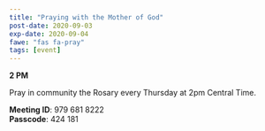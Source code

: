 ```yaml
---
title: "Praying with the Mother of God"
post-date: 2020-09-03
exp-date: 2020-09-04
fawe: "fas fa-pray"
tags: [event]
---
```

**2 PM**

Pray in community the Rosary every Thursday at 2pm Central Time.

<b>Meeting ID</b>: 979 681 8222
<br>
<b>Passcode</b>: 424 181